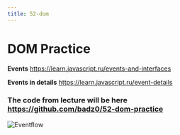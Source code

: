 ```yaml
---
title: 52-dom
---
```


# DOM Practice


**Events**
<https://learn.javascript.ru/events-and-interfaces>

**Events in details**
<https://learn.javascript.ru/event-details>


### The code from lecture will be here <https://github.com/badz0/52-dom-practice>


![Eventflow](https://javascript.info/article/bubbling-and-capturing/eventflow@2x.png)

